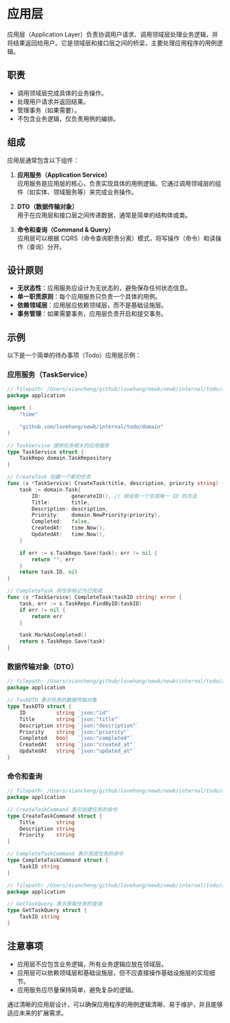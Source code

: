 # 应用层

应用层（Application Layer）负责协调用户请求、调用领域层处理业务逻辑，并将结果返回给用户。它是领域层和接口层之间的桥梁，主要处理应用程序的用例逻辑。

## 职责
- 调用领域层完成具体的业务操作。
- 处理用户请求并返回结果。
- 管理事务（如果需要）。
- 不包含业务逻辑，仅负责用例的编排。

## 组成
应用层通常包含以下组件：
1. **应用服务（Application Service）**  
   应用服务是应用层的核心，负责实现具体的用例逻辑。它通过调用领域层的组件（如实体、领域服务等）来完成业务操作。

2. **DTO（数据传输对象）**  
   用于在应用层和接口层之间传递数据，通常是简单的结构体或类。

3. **命令和查询（Command & Query）**  
   应用层可以根据 CQRS（命令查询职责分离）模式，将写操作（命令）和读操作（查询）分开。

## 设计原则
- **无状态性**：应用服务应设计为无状态的，避免保存任何状态信息。
- **单一职责原则**：每个应用服务只负责一个具体的用例。
- **依赖领域层**：应用层应依赖领域层，而不是基础设施层。
- **事务管理**：如果需要事务，应用层负责开启和提交事务。

## 示例
以下是一个简单的待办事项（Todo）应用层示例：

### 应用服务（TaskService）
```go
// filepath: /Users/xiancheng/github/lovehang/newb/newb/internal/todo/application/task_service.go
package application

import (
    "time"

    "github.com/lovehang/newb/internal/todo/domain"
)

// TaskService 提供任务相关的应用服务
type TaskService struct {
    TaskRepo domain.TaskRepository
}

// CreateTask 创建一个新的任务
func (s *TaskService) CreateTask(title, description, priority string) (string, error) {
    task := domain.Task{
        ID:          generateID(), // 假设有一个生成唯一 ID 的方法
        Title:       title,
        Description: description,
        Priority:    domain.NewPriority(priority),
        Completed:   false,
        CreatedAt:   time.Now(),
        UpdatedAt:   time.Now(),
    }

    if err := s.TaskRepo.Save(task); err != nil {
        return "", err
    }
    return task.ID, nil
}

// CompleteTask 将任务标记为已完成
func (s *TaskService) CompleteTask(taskID string) error {
    task, err := s.TaskRepo.FindByID(taskID)
    if err != nil {
        return err
    }

    task.MarkAsCompleted()
    return s.TaskRepo.Save(task)
}
```

### 数据传输对象（DTO）
```go
// filepath: /Users/xiancheng/github/lovehang/newb/newb/internal/todo/application/dto.go
package application

// TaskDTO 表示任务的数据传输对象
type TaskDTO struct {
    ID          string `json:"id"`
    Title       string `json:"title"`
    Description string `json:"description"`
    Priority    string `json:"priority"`
    Completed   bool   `json:"completed"`
    CreatedAt   string `json:"created_at"`
    UpdatedAt   string `json:"updated_at"`
}
```

### 命令和查询
```go
// filepath: /Users/xiancheng/github/lovehang/newb/newb/internal/todo/application/commands.go
package application

// CreateTaskCommand 表示创建任务的命令
type CreateTaskCommand struct {
    Title       string
    Description string
    Priority    string
}

// CompleteTaskCommand 表示完成任务的命令
type CompleteTaskCommand struct {
    TaskID string
}
```

```go
// filepath: /Users/xiancheng/github/lovehang/newb/newb/internal/todo/application/queries.go
package application

// GetTaskQuery 表示获取任务的查询
type GetTaskQuery struct {
    TaskID string
}
```

## 注意事项
- 应用层不应包含业务逻辑，所有业务逻辑应放在领域层。
- 应用层可以依赖领域层和基础设施层，但不应直接操作基础设施层的实现细节。
- 应用服务应尽量保持简单，避免复杂的逻辑。

通过清晰的应用层设计，可以确保应用程序的用例逻辑清晰、易于维护，并且能够适应未来的扩展需求。